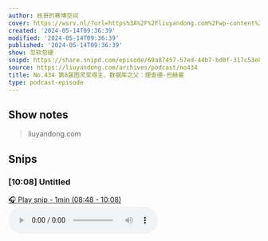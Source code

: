 ```yaml
---
author: 栋哥的赛博空间
cover: https://wsrv.nl/?url=https%3A%2F%2Fliuyandong.com%2Fwp-content%2Fuploads%2F2021%2F10%2Fnew_logo-3.png&w=200&h=200
created: '2024-05-14T09:36:39'
modified: '2024-05-14T09:36:39'
published: '2024-05-14T09:36:39'
show: 忽软忽硬
snipd: https://share.snipd.com/episode/69a87457-57ed-44b7-bd0f-317c53e8b057
source: https://liuyandong.com/archives/podcast/no434
title: No.434 第8届图灵奖得主、数据库之父：理查德·巴赫曼
type: podcast-episode
---
```



## Show notes
> liuyandong.com

## Snips
### [10:08] Untitled
[🎧 Play snip - 1min️ (08:48 - 10:08)](https://share.snipd.com/snip/1ead3061-cdf7-4193-9d88-dfb8bd3948f7)
<audio controls> <source src="https://liuyandong.com/podcast-download/10211/no434.mp3#t=08:48,10:08"> </audio>
